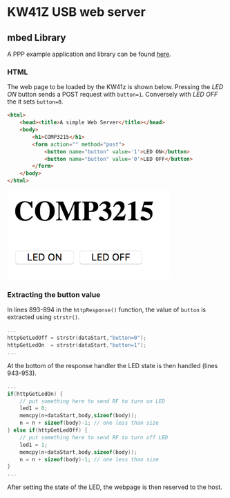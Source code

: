 # KW41Z USB web server

## mbed Library

A PPP example application and library can be found [here](https://os.mbed.com/users/nixnax/code/PPP-Blinky/).

### HTML
The web page to be loaded by the KW41z is shown below. Pressing the *LED ON* button sends a POST request with `button=1`. Conversely with *LED OFF* the it sets `button=0`.
```html
<html>
    <head><title>A simple Web Server</title></head>
    <body>
        <h1>COMP3215</h1>
        <form action="" method="post">
            <button name="button" value='1'>LED ON</button>
            <button name="button" value='0'>LED OFF</button>
        </form>
    </body>
</html>
```
![Web Page](webpage.png)

### Extracting the button value

In lines 893-894 in the `httpResponse()` function, the value of `button` is extracted using `strstr()`.

```c
...
httpGetLedOff = strstr(dataStart,"button=0");
httpGetLedOn  = strstr(dataStart,"button=1");
...
```

At the bottom of the response handler the LED state is then handled (lines 943-953).

```c
...
if(httpGetLedOn) {
    // put something here to send RF to turn on LED
    led1 = 0;
    memcpy(n+dataStart,body,sizeof(body));
    n = n + sizeof(body)-1; // one less than size
} else if(httpGetLedOff) {
    // put something here to send RF to turn off LED
    led1 = 1;
    memcpy(n+dataStart,body,sizeof(body));
    n = n + sizeof(body)-1; // one less than size
}
...
```

After setting the state of the LED, the webpage is then reserved to the host.
